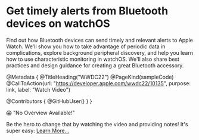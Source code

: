 # Get timely alerts from Bluetooth devices on watchOS

Find out how Bluetooth devices can send timely and relevant alerts to Apple Watch. We'll show you how to take advantage of periodic data in complications, explore background peripheral discovery, and help you learn how to use characteristic monitoring in watchOS. We'll also share best practices and design guidance for creating a great Bluetooth accessory.

@Metadata {
   @TitleHeading("WWDC22")
   @PageKind(sampleCode)
   @CallToAction(url: "https://developer.apple.com/wwdc22/10135", purpose: link, label: "Watch Video")

   @Contributors {
      @GitHubUser(<replace this with your GitHub handle>)
   }
}

😱 "No Overview Available!"

Be the hero to change that by watching the video and providing notes! It's super easy:
 [Learn More…](https://wwdcnotes.github.io/WWDCNotes/documentation/wwdcnotes/contributing)

